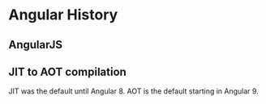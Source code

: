 # Angular History

## AngularJS

## JIT to AOT compilation

JIT was the default until Angular 8. AOT is the default starting in Angular 9.
